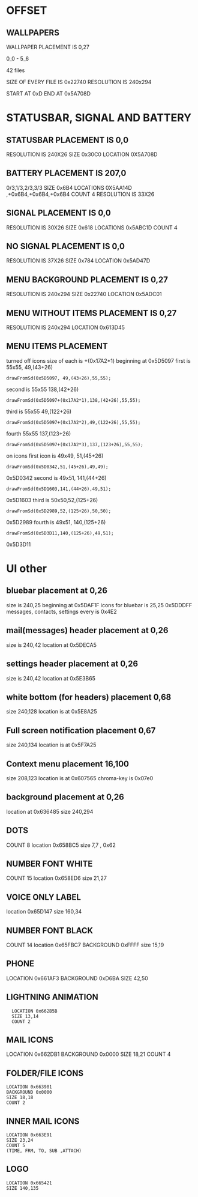 
# OFFSET

## WALLPAPERS

 WALLPAPER PLACEMENT IS 0,27

0_0 - 5_6

42 files

SIZE OF EVERY FILE IS 0x22740
RESOLUTION IS 240x294


START AT 0xD
END AT 0x5A708D

# STATUSBAR, SIGNAL AND BATTERY

## STATUSBAR PLACEMENT IS 0,0
  RESOLUTION IS 240X26
  SIZE 0x30C0
  LOCATION 0X5A708D

## BATTERY PLACEMENT IS 207,0
  0/3,1/3,2/3,3/3
  SIZE 0x6B4
  LOCATIONS 0X5AA14D ,+0x6B4,+0x6B4,+0x6B4
  COUNT 4
  RESOLUTION IS 33X26

## SIGNAL PLACEMENT IS 0,0
  RESOLUTION IS 30X26
  SIZE 0x618
  LOCATIONS 0x5ABC1D
  COUNT 4


## NO SIGNAL PLACEMENT IS 0,0
  RESOLUTION IS 37X26
  SIZE 0x784
  LOCATION 0x5AD47D

## MENU BACKGROUND PLACEMENT IS 0,27
  RESOLUTION IS 240x294
  SIZE 0x22740
  LOCATION 0x5ADC01

## MENU WITHOUT ITEMS PLACEMENT IS 0,27
  RESOLUTION IS 240x294
  LOCATION 0x613D45

## MENU ITEMS PLACEMENT

  turned off icons
  size of each is +(0x17A2*1)
  beginning at 0x5D5097
  first is 55x55, 49,(43+26)
  
  ```drawFromSd(0x5D5097, 49,(43+26),55,55);```
  
  second is 55x55 138,(42+26)
  
  ```drawFromSd(0x5D5097+(0x17A2*1),138,(42+26),55,55);```
  
  third is 55x55 49,(122+26)
  
  ```drawFromSd(0x5D5097+(0x17A2*2),49,(122+26),55,55);```
  
  fourth 55x55 137,(123+26)
  
  ```drawFromSd(0x5D5097+(0x17A2*3),137,(123+26),55,55);```
  

  on icons
  first icon is 49x49, 51,(45+26)
  
  ```drawFromSd(0x5D0342,51,(45+26),49,49);```
  
  0x5D0342
  second is 49x51, 141,(44+26)
  
  ```drawFromSd(0x5D1603,141,(44+26),49,51);```
  
  0x5D1603
  third is 50x50,52,(125+26)
  
  ```drawFromSd(0x5D2989,52,(125+26),50,50);```
  
  0x5D2989
  fourth is 49x51, 140,(125+26)
  
  ```drawFromSd(0x5D3D11,140,(125+26),49,51);```
  
  0x5D3D11

# UI other
##  bluebar placement at 0,26
  size is 240,25
  beginning at 0x5DAF1F
  icons for bluebar is 25,25 0x5DDDFF
    messages, contacts, settings
  every is 0x4E2

##  mail(messages) header placement at 0,26
  size is 240,42
  location at 0x5DECA5

##  settings header placement at 0,26
  size is 240,42
  location at 0x5E3B65

##  white bottom (for headers) placement 0,68
  size 240,128
  location is at 0x5E8A25

##  Full screen notification placement 0,67
  size 240,134
  location is at 0x5F7A25

##  Context menu placement 16,100
  size 208,123
  location is at 0x607565
  chroma-key is 0x07e0

##  background placement at 0,26
  location at 0x636485
  size 240,294

##  DOTS
  COUNT 8
  location 0x658BC5
  size 7,7 , 0x62

##  NUMBER FONT WHITE
  COUNT 15
  location 0x658ED6
  size 21,27

##  VOICE ONLY LABEL
  location 0x65D147
  size 160,34

##  NUMBER FONT BLACK
  COUNT 14
  location 0x65FBC7
  BACKGROUND 0xFFFF
  size 15,19

##  PHONE
  LOCATION 0x661AF3
  BACKGROUND  0xD6BA
  SIZE 42,50
##    LIGHTNING ANIMATION
      LOCATION 0x662B5B 
      SIZE 13,14
      COUNT 2

## MAIL ICONS
   LOCATION 0x662DB1
    BACKGROUND 0x0000
    SIZE 18,21
    COUNT 4

## FOLDER/FILE ICONS
    LOCATION 0x663981
    BACKGROUND 0x0000
    SIZE 18,18
    COUNT 2

## INNER MAIL ICONS
    LOCATION 0x663E91
    SIZE 23,24
    COUNT 5
    (TIME, FRM, TO, SUB ,ATTACH)
    
## LOGO
    LOCATION 0x665421
    SIZE 140,135
